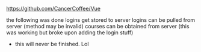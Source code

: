 https://github.com/CancerCoffee/Vue

the following was done
logins get stored to server
logins can be pulled from server (method may be invalid)
courses can be obtained from server (this was working but broke upon adding the login stuff)


- this will never be finished. Lol
